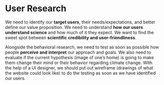 # User Research

We need to identify our **target users**, their needs/expectations, and better define our value proposition. We need to understand **how our users understand science** and how much of it they expect. We want to find the sweet spot between **scientific credibility and user-friendliness**.

Alongside the behavioral research, we need to test as soon as possible how people **perceive and interpret** our approach and goals. We also need to evaluate if the current hypothesis (image of one’s home) is going to make them change their mind or their behavior regarding climate change. With the help of a UI designer, we should put out wireframe (drawings of what the website could look like) to do the testing as soon as we have identified our users.
